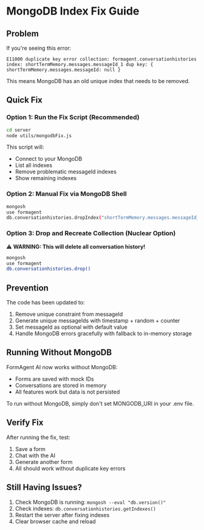 # MongoDB Index Fix Guide

## Problem
If you're seeing this error:
```
E11000 duplicate key error collection: formagent.conversationhistories index: shortTermMemory.messages.messageId_1 dup key: { shortTermMemory.messages.messageId: null }
```

This means MongoDB has an old unique index that needs to be removed.

## Quick Fix

### Option 1: Run the Fix Script (Recommended)
```bash
cd server
node utils/mongodbFix.js
```

This script will:
- Connect to your MongoDB
- List all indexes
- Remove problematic messageId indexes
- Show remaining indexes

### Option 2: Manual Fix via MongoDB Shell
```bash
mongosh
use formagent
db.conversationhistories.dropIndex("shortTermMemory.messages.messageId_1")
```

### Option 3: Drop and Recreate Collection (Nuclear Option)
⚠️ **WARNING: This will delete all conversation history!**
```bash
mongosh
use formagent
db.conversationhistories.drop()
```

## Prevention
The code has been updated to:
1. Remove unique constraint from messageId
2. Generate unique messageIds with timestamp + random + counter
3. Set messageId as optional with default value
4. Handle MongoDB errors gracefully with fallback to in-memory storage

## Running Without MongoDB
FormAgent AI now works without MongoDB:
- Forms are saved with mock IDs
- Conversations are stored in memory
- All features work but data is not persisted

To run without MongoDB, simply don't set MONGODB_URI in your .env file.

## Verify Fix
After running the fix, test:
1. Save a form
2. Chat with the AI
3. Generate another form
4. All should work without duplicate key errors

## Still Having Issues?
1. Check MongoDB is running: `mongosh --eval "db.version()"`
2. Check indexes: `db.conversationhistories.getIndexes()`
3. Restart the server after fixing indexes
4. Clear browser cache and reload